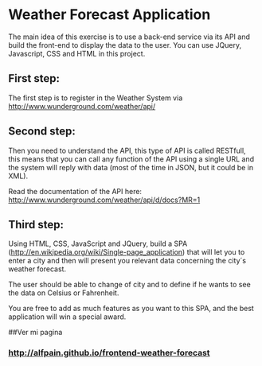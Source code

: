 # Weather Forecast Application

The main idea of this exercise is to use a back-end service via its API and build the front-end to display the data to the user. You can use JQuery, Javascript, CSS and HTML in this project.

## First step:

The first step is to register in the Weather System via http://www.wunderground.com/weather/api/


## Second step:

Then you need to understand the API, this type of API is called RESTfull, this means that you can call any function of the API using a single URL and the system will reply with data (most of the time in JSON, but it could be in XML).

Read the documentation of the API here:
http://www.wunderground.com/weather/api/d/docs?MR=1


## Third step:

Using HTML, CSS, JavaScript and JQuery, build a SPA (http://en.wikipedia.org/wiki/Single-page_application) that will let you to enter a city and then will present you relevant data concerning the city´s weather forecast.

The user should be able to change of city and to define if he wants to see the data on Celsius or Fahrenheit.

You are free to add as much features as you want to this SPA, and the best application will win a special award.


##Ver mi pagina

###  http://alfpain.github.io/frontend-weather-forecast

